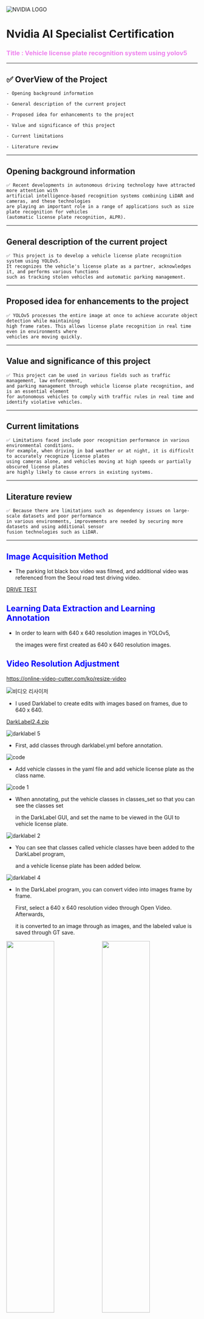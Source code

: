 ![NVIDIA LOGO](https://github.com/user-attachments/assets/9cf87f01-ff75-4c6a-b4c8-2560ca2e4db7)

# Nvidia AI Specialist Certification
### <span style="color:violet">Title : Vehicle license plate recognition system using yolov5</span>
---
## ✅ OverView of the Project
    - Opening background information

    - General description of the current project

    - Proposed idea for enhancements to the project

    - Value and significance of this project

    - Current limitations

    - Literature review
---
## Opening background information
```
✅ Recent developments in autonomous driving technology have attracted more attention with
artificial intelligence-based recognition systems combining LiDAR and cameras, and these technologies
are playing an important role in a range of applications such as size plate recognition for vehicles
(automatic license plate recognition, ALPR).
```
---
## General description of the current project
```
✅ This project is to develop a vehicle license plate recognition system using YOLOv5.
It recognizes the vehicle's license plate as a partner, acknowledges it, and performs various functions
such as tracking stolen vehicles and automatic parking management.
```
---
## Proposed idea for enhancements to the project
```
✅ YOLOv5 processes the entire image at once to achieve accurate object detection while maintaining
high frame rates. This allows license plate recognition in real time even in environments where
vehicles are moving quickly.
```
---
## Value and significance of this project
```
✅ This project can be used in various fields such as traffic management, law enforcement,
and parking management through vehicle license plate recognition, and is an essential element
for autonomous vehicles to comply with traffic rules in real time and identify violative vehicles.
```
---
## Current limitations
```
✅ Limitations faced include poor recognition performance in various environmental conditions.
For example, when driving in bad weather or at night, it is difficult to accurately recognize license plates
using cameras alone, and vehicles moving at high speeds or partially obscured license plates
are highly likely to cause errors in existing systems.
```
---
## Literature review
```
✅ Because there are limitations such as dependency issues on large-scale datasets and poor performance
in various environments, improvements are needed by securing more datasets and using additional sensor
fusion technologies such as LiDAR.
```
---
## <span style="color:blue"> Image Acquisition Method </span>
- The parking lot black box video was filmed, and additional video
  was referenced from the Seoul road test driving video.
  

[DRIVE TEST](https://github.com/user-attachments/assets/9bfaefa1-c508-4fa7-a04f-94441b3b1514)


## <span style="color:blue">Learning Data Extraction and Learning Annotation </span>

- In order to learn with 640 x 640 resolution images in YOLOv5,

  the images were first created as 640 x 640 resolution images.


## <span style="color:blue"> Video Resolution Adjustment </span>


<https://online-video-cutter.com/ko/resize-video>

![비디오 리사이저](https://github.com/user-attachments/assets/ad1b5ca9-80a2-4b98-8716-a5ba8fd9276b)

- I used Darklabel to create edits with images based on frames, due to 640 x 640.
  

[DarkLabel2.4.zip](https://github.com/user-attachments/files/17794875/DarkLabel2.4.zip)

![darklabel 5](https://github.com/user-attachments/assets/1769e2b0-84ba-4854-beaa-2e4dd4cecf4c)

- First, add classes through darklabel.yml before annotation.
  

![code](https://github.com/user-attachments/assets/02742552-ec7a-46ca-a247-6e4b59594136)

- Add vehicle classes in the yaml file and add vehicle license plate as the class name.
  

![code 1](https://github.com/user-attachments/assets/6bbd6ffb-0b4b-434d-8fa1-1358e8020bb3)

- When annotating, put the vehicle classes in classes_set so that you can see the classes set

  in the DarkLabel GUI, and set the name to be viewed in the GUI to vehicle license plate.
  

![darklabel 2](https://github.com/user-attachments/assets/fb3cb492-bf57-4077-b8c3-864958c4b68e)

- You can see that classes called vehicle classes have been added to the DarkLabel program,

  and a vehicle license plate has been added below.
  

![darklabel 4](https://github.com/user-attachments/assets/c467f5de-d811-47d4-902a-5e37352298ac)

- In the DarkLabel program, you can convert video into images frame by frame.

  First, select a 640 x 640 resolution video through Open Video. Afterwards,

  it is converted to an image through as images, and the labeled value is saved through GT save.

<img src="https://github.com/user-attachments/assets/04b3735c-1215-4ccb-abef-f59a1bb37117" width="50%" height="50%"><img src="https://github.com/user-attachments/assets/ac618c57-f31d-4164-99e1-741cfd537b6a" width="50%" height="50%">
    
- You can see that labeled text documents and image files are in the labels folder and the images folder, respectively.

---

## NVIDIA JETSON NANO LEANING COURSE

- To install YOLOv5, clone the repository and install the packages specified in requirements.txt.

  Google Colaboratory was used and learning was conducted by linking to Google Drive.

  
``` Google Colaboratory.ipynb
!git clone https://github.com/ultralytics/yolov5
%cd yolov5
%pip install -qr requirements.txt
```
---





